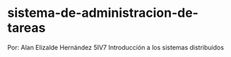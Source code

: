 # sistema-de-administracion-de-tareas
Por: Alan Elizalde Hernández 5IV7
Introducción a los sistemas distribuidos

